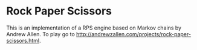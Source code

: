 Rock Paper Scissors
===================

This is an implementation of a RPS engine based on Markov chains by Andrew Allen.
To play go to http://andrewzallen.com/projects/rock-paper-scissors.html.